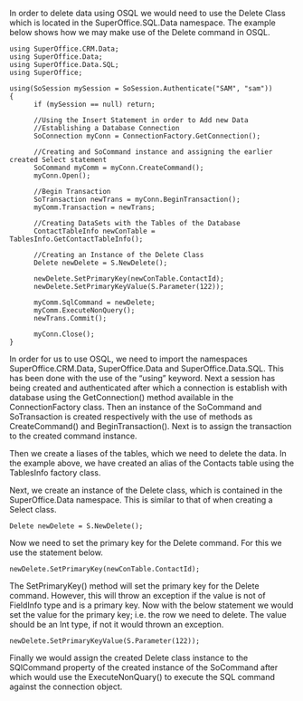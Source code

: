 <properties date="2016-05-11"
SortOrder="16"
/>

 

In order to delete data using OSQL we would need to use the Delete Class which is located in the SuperOffice.SQL.Data namespace. The example below shows how we may make use of the Delete command in OSQL.

```
using SuperOffice.CRM.Data;
using SuperOffice.Data;
using SuperOffice.Data.SQL;
using SuperOffice;
 
using(SoSession mySession = SoSession.Authenticate("SAM", "sam"))
{
      if (mySession == null) return;
 
      //Using the Insert Statement in order to Add new Data
      //Establishing a Database Connection
      SoConnection myConn = ConnectionFactory.GetConnection();
 
      //Creating and SoCommand instance and assigning the earlier
created Select statement
      SoCommand myComm = myConn.CreateCommand();
      myConn.Open();
 
      //Begin Transaction
      SoTransaction newTrans = myConn.BeginTransaction();
      myComm.Transaction = newTrans;
 
      //Creating DataSets with the Tables of the Database
      ContactTableInfo newConTable =
TablesInfo.GetContactTableInfo();
 
      //Creating an Instance of the Delete Class
      Delete newDelete = S.NewDelete();
 
      newDelete.SetPrimaryKey(newConTable.ContactId);
      newDelete.SetPrimaryKeyValue(S.Parameter(122));
                 
      myComm.SqlCommand = newDelete;
      myComm.ExecuteNonQuery();
      newTrans.Commit();
                 
      myConn.Close();
}
```

In order for us to use OSQL, we need to import the namespaces SuperOffice.CRM.Data, SuperOffice.Data and SuperOffice.Data.SQL. This has been done with the use of the “using” keyword. Next a session has being created and authenticated after which a connection is establish with database using the GetConnection() method available in the ConnectionFactory class. Then an instance of the SoCommand and SoTransaction is created respectively with the use of methods as CreateCommand() and BeginTransaction(). Next is to assign the transaction to the created command instance.

Then we create a liases of the tables, which we need to delete the data. In the example above, we have created an alias of the Contacts table using the TablesInfo factory class.

Next, we create an instance of the Delete class, which is contained in the SuperOffice.Data namespace. This is similar to that of when creating a Select class.

```
Delete newDelete = S.NewDelete();
```

Now we need to set the primary key for the Delete command. For this we use the statement below.

```
newDelete.SetPrimaryKey(newConTable.ContactId);
```

The SetPrimaryKey() method will set the primary key for the Delete command. However, this will throw an exception if the value is not of FieldInfo type and is a primary key. Now with the below statement we would set the value for the primary key; i.e. the row we need to delete. The value should be an Int type, if not it would thrown an exception.

```
newDelete.SetPrimaryKeyValue(S.Parameter(122));
```

Finally we would assign the created Delete class instance to the SQlCommand property of the created instance of the SoCommand after which would use the ExecuteNonQuary() to execute the SQL command against the connection object.
